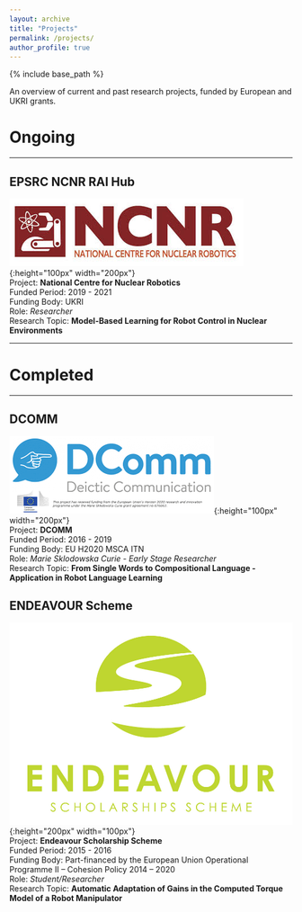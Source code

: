 ```yaml
---
layout: archive
title: "Projects"
permalink: /projects/
author_profile: true
---
```


{% include base_path %}

An overview of current and past research projects, funded by European and UKRI grants.  


# Ongoing
------

## **EPSRC NCNR RAI Hub**

![](/images/ncnr.jpeg){:height="100px" width="200px"}  
Project: __National Centre for Nuclear Robotics__  
Funded Period: 2019 - 2021   
Funding Body: UKRI   
Role: _Researcher_   
Research Topic: __Model-Based Learning for Robot Control in Nuclear Environments__      

------



# Completed
------

## **DCOMM**

![](/images/dcommlogo.png){:height="100px" width="200px"}  
Project: __DCOMM__   
Funded Period: 2016 - 2019   
Funding Body: EU H2020 MSCA ITN  
Role: _Marie Sklodowska Curie - Early Stage Researcher_  
Research Topic: __From Single Words to Compositional Language - Application in Robot Language Learning__


## **ENDEAVOUR Scheme**

![](/images/Endeavour_logo.jpg){:height="200px" width="100px"}  
Project: __Endeavour Scholarship Scheme__   
Funded Period: 2015 - 2016   
Funding Body: Part-financed by the European Union Operational Programme II – Cohesion Policy 2014 – 2020   
Role: _Student/Researcher_   
Research Topic: __Automatic Adaptation of Gains in the Computed Torque Model of a Robot Manipulator__ 


